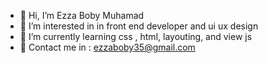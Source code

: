 - 👋 Hi, I’m Ezza Boby Muhamad
- 👀 I’m interested in in front end developer and ui ux design
- 🌱 I’m currently learning css , html, layouting, and view js
- 💞️ Contact me in : ezzaboby35@gmail.com 


<!---
SayapPutih/SayapPutih is a ✨ special ✨ repository because its `README.md` (this file) appears on your GitHub profile.
You can click the Preview link to take a look at your changes.
--->
